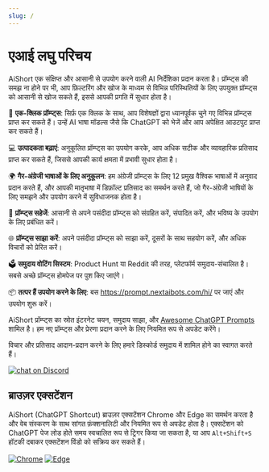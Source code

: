 ```yaml
---
slug: /
---
```


# एआई लघु परिचय

AiShort एक संक्षिप्त और आसानी से उपयोग करने वाली AI निर्देशिका प्रदान करता है। प्रॉम्प्ट्स की समझ ना होने पर भी, आप फ़िल्टरिंग और खोज के माध्यम से विभिन्न परिस्थितियों के लिए उपयुक्त प्रॉम्प्ट्स को आसानी से खोज सकते हैं, इससे आपकी प्रगति में सुधार होता है।

🚀 **एक-क्लिक प्रॉम्प्ट्स**: सिर्फ़ एक क्लिक के साथ, आप विशेषज्ञों द्वारा ध्यानपूर्वक चुने गए विभिन्न प्रॉम्प्ट्स प्राप्त कर सकते हैं। उन्हें AI भाषा मॉडल्स जैसे कि ChatGPT को भेजें और आप अपेक्षित आउटपुट प्राप्त कर सकते हैं।

💻 **उत्पादकता बढ़ाएं**: अनुकूलित प्रॉम्प्ट्स का उपयोग करके, आप अधिक सटीक और व्यावहारिक प्रतिसाद प्राप्त कर सकते हैं, जिससे आपकी कार्य क्षमता में प्रभावी सुधार होता है।

🌍 **गैर-अंग्रेजी भाषाओं के लिए अनुकूलन**: हम अंग्रेजी प्रॉम्प्ट्स के लिए 12 प्रमुख वैश्विक भाषाओं में अनुवाद प्रदान करते हैं, और आपकी मातृभाषा में डिफ़ॉल्ट प्रतिसाद का समर्थन करते हैं, जो गैर-अंग्रेजी भाषियों के लिए समझने और उपयोग करने में सुविधाजनक होता है।

💾 **प्रॉम्प्ट्स सहेजें**: आसानी से अपने पसंदीदा प्रॉम्प्ट्स को संग्रहित करें, संपादित करें, और भविष्य के उपयोग के लिए प्रबंधित करें।

🌐 **प्रॉम्प्ट्स साझा करें**: अपने पसंदीदा प्रॉम्प्ट्स को साझा करें, दूसरों के साथ सहयोग करें, और अधिक विचारों को प्रेरित करें।

🗳️ **समुदाय वोटिंग सिस्टम**: Product Hunt या Reddit की तरह, प्लेटफॉर्म समुदाय-संचालित है। सबसे अच्छे प्रॉम्प्ट्स होमपेज पर पुश किए जाएंगे।

📦 **तत्पर हैं उपयोग करने के लिए**: बस <https://prompt.nextaibots.com/hi/> पर जाएं और उपयोग शुरू करें।

AiShort प्रॉम्प्ट्स का स्रोत इंटरनेट चयन, समुदाय साझा, और [Awesome ChatGPT Prompts](https://github.com/f/awesome-chatgpt-prompts) शामिल है। हम नए प्रॉम्प्ट्स और प्रेरणा प्रदान करने के लिए नियमित रूप से अपडेट करेंगे।

विचार और प्रतिसाद आदान-प्रदान करने के लिए हमारे डिस्कोर्ड समुदाय में शामिल होने का स्वागत करते हैं।

<a href="https://discord.gg/PZTQfJ4GjX">
   <img src="https://img.shields.io/discord/1048780149899939881?color=%2385c8c8&label=Discord&logo=discord&style=for-the-badge" alt="chat on Discord" />
</a>

## ब्राउज़र एक्सटेंशन

AiShort (ChatGPT Shortcut) ब्राउज़र एक्सटेंशन Chrome और Edge का समर्थन करता है और वेब संस्करण के साथ सांगत फ़ंक्शनालिटी और नियमित रूप से अपडेट होता है। एक्सटेंशन को ChatGPT पेज लोड होते समय स्वचालित रूप से ट्रिगर किया जा सकता है, या आप `Alt+Shift+S` हॉटकी दबाकर एक्सटेंशन विंडो को सक्रिय कर सकते हैं।

<a href="https://chrome.google.com/webstore/detail/chatgpt-shortcut/blcgeoojgdpodnmnhfpohphdhfncblnj">
  <img src="https://img.newzone.top/2023-06-05-12-28-49.png?imageMogr2/format/webp"  alt="Chrome" valign="middle" /></a>

<a href="https://microsoftedge.microsoft.com/addons/detail/chatgpt-shortcut/hnggpalhfjmdhhmgfjpmhlfilnbmjoin">
  <img src="https://img.newzone.top/2023-06-05-12-26-20.png?imageMogr2/format/webp" alt="Edge" valign="middle" /></a>
